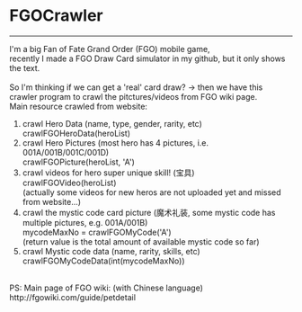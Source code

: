 # FGOCrawler
---
I'm a big Fan of Fate Grand Order (FGO) mobile game, <br>
recently I made a FGO Draw Card simulator in my github, but it only shows the text.<br>
<br>
So I'm thinking if we can get a 'real' card draw? -> then we have this crawler program to crawl the pitctures/videos from FGO wiki page.
<br>
Main resource crawled from website: <br>
1. crawl Hero Data (name, type, gender, rarity, etc) <br>
crawlFGOHeroData(heroList) <br>
2. crawl Hero Pictures (most hero has 4 pictures, i.e. 001A/001B/001C/001D) <br>
crawlFGOPicture(heroList, 'A') <br>
3. crawl videos for hero super unique skill! (宝具) <br>
crawlFGOVideo(heroList) <br>
(actually some videos for new heros are not uploaded yet and missed from website...) <br>
4. crawl the mystic code card picture (魔术礼装, some mystic code has multiple pictures, e.g. 001A/001B) <br>
mycodeMaxNo = crawlFGOMyCode('A') <br>
(return value is the total amount of available mystic code so far) <br>
5. crawl Mystic code data (name, rarity, skills, etc) <br>
crawlFGOMyCodeData(int(mycodeMaxNo)) <br>
<br>
PS: Main page of FGO wiki: (with Chinese language)<br/>
http://fgowiki.com/guide/petdetail

